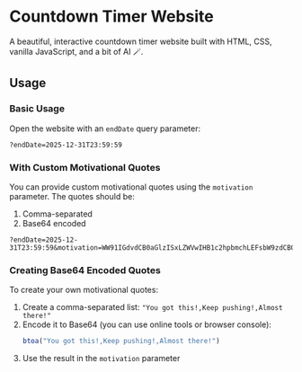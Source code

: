 # Countdown Timer Website

A beautiful, interactive countdown timer website built with HTML, CSS, vanilla JavaScript, and a bit of AI 🪄.

## Usage

### Basic Usage

Open the website with an `endDate` query parameter:

```
?endDate=2025-12-31T23:59:59
```

### With Custom Motivational Quotes

You can provide custom motivational quotes using the `motivation` parameter. The quotes should be:
1. Comma-separated
2. Base64 encoded

```
?endDate=2025-12-31T23:59:59&motivation=WW91IGdvdCB0aGlzISxLZWVwIHB1c2hpbmchLEFsbW9zdCB0aGVyZSE=
```

### Creating Base64 Encoded Quotes

To create your own motivational quotes:

1. Create a comma-separated list: `"You got this!,Keep pushing!,Almost there!"`
2. Encode it to Base64 (you can use online tools or browser console):
   ```javascript
   btoa("You got this!,Keep pushing!,Almost there!")
   ```
3. Use the result in the `motivation` parameter

